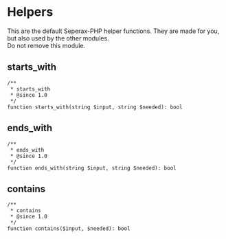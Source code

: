 # Helpers

This are the default Seperax-PHP helper functions. They are made for you, but also used by the other modules.  
Do not remove this module.

## starts_with

```
/**
 * starts_with
 * @since 1.0
 */
function starts_with(string $input, string $needed): bool
```

## ends_with

```
/**
 * ends_with
 * @since 1.0
 */
function ends_with(string $input, string $needed): bool
```

## contains

```
/**
 * contains
 * @since 1.0
 */
function contains($input, $needed): bool
```
